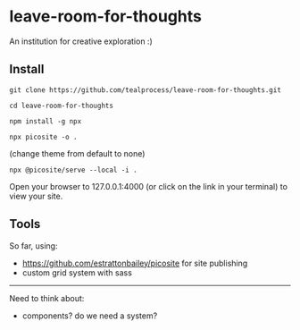 # leave-room-for-thoughts
An institution for creative exploration :)

## Install
`git clone https://github.com/tealprocess/leave-room-for-thoughts.git`

`cd leave-room-for-thoughts`

`npm install -g npx`

`npx picosite -o .`

(change theme from default to none)

`npx @picosite/serve --local -i .`

Open your browser to 127.0.0.1:4000 (or click on the link in your terminal) to view your site.

## Tools
So far, using:

- https://github.com/estrattonbailey/picosite for site publishing
- custom grid system with sass

---
Need to think about:

- components? do we need a system?
